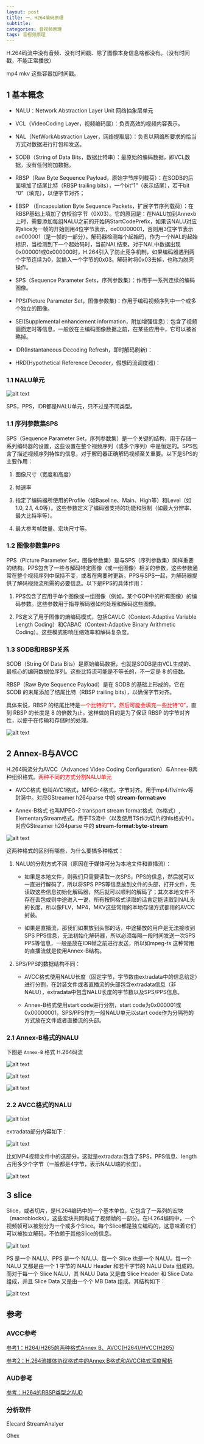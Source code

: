 ```yaml
---
layout: post
title: 一、H264编码原理
subtitle: 
categories: 音视频原理
tags: 音视频原理
---
```


H.264码流中没有音频、没有时间戳、除了图像本身信息啥都没有。（没有时间戳，不能正常播放）

mp4 mkv 这些容器加时间戳。

## 1 基本概念

- NALU：Network Abstraction Layer Unit 网络抽象层单元

- VCL（VideoCoding Layer，视频编码层）：负责高效的视频内容表示。

- NAL（NetWorkAbstraction Layer，网络提取层）：负责以网络所要求的恰当方式对数据进行打包和发送。

- SODB（String of Data Bits，数据比特串）：最原始的编码数据，即VCL数据，没有任何附加数据。

- RBSP（Raw Byte Sequence Payload，原始字节序列载荷）：在SODB的后面填加了结尾比特（RBSP trailing bits），一个bit“1”（表示结尾），若干bit “0”（填充），以便字节对齐；

- EBSP （Encapsulation Byte Sequence Packets，扩展字节序列载荷）：在RBSP基础上填加了仿校验字节（0X03）。它的原因是：在NALU加到Annexb上时，需要添加每组NALU之前的开始码StartCodePrefix，如果该NALU对应的slice为一帧的开始则用4位字节表示，ox00000001，否则用3位字节表示ox000001（是一帧的一部分）。解码器检测每个起始码，作为一个NAL的起始标识，当检测到下一个起始码时，当前NAL结束。对于NAL中数据出现0x000001或0x000000时，H.264引入了防止竞争机制，如果编码器遇到两个字节连续为0，就插入一个字节的0x03。解码时将0x03去掉，也称为脱壳操作。

- SPS（Sequence Parameter Sets，序列参数集）：作用于一系列连续的编码图像。

- PPS(Picture Parameter Set，图像参数集)：作用于编码视频序列中一个或多个独立的图像。

- SEI(Supplemental enhancement information，附加增强信息)：包含了视频画面定时等信息，一般放在主编码图像数据之前，在某些应用中，它可以被省略掉。

- IDR(Instantaneous Decoding Refresh，即时解码刷新)：

- HRD(Hypothetical Reference Decoder，假想码流调度器)：

### 1.1 NALU单元

![alt text](/assets/Video/H264编码原理/image/image-7.png)

SPS，PPS，IDR都是NALU单元，只不过是不同类型。

### 1.1 序列参数集SPS

SPS（Sequence Parameter Set，序列参数集）是一个关键的结构，用于存储一系列编码器的设置，这些设置在整个视频序列（或多个序列）中是恒定的。SPS包含了描述视频序列特性的信息，对于解码器正确解码视频至关重要。以下是SPS的主要作用：

1. 图像尺寸（宽度和高度）

2. 帧速率 

3. 指定了编码器所使用的Profile（如Baseline、Main、High等）和Level（如1.0, 2.1, 4.0等）。这些参数定义了编码器支持的功能和限制（如最大分辨率、最大比特率等）。

4. 最大参考帧数量、宏块尺寸等。

### 1.2 图像参数集PPS

PPS（Picture Parameter Set，图像参数集）是与SPS（序列参数集）同样重要的结构。PPS包含了一些与解码特定图像（或一组图像）相关的参数，这些参数通常在整个视频序列中保持不变，或者在需要时更新。PPS与SPS一起，为解码器提供了解码视频流所需的必要信息。以下是PPS的具体作用：

1. PPS包含了应用于单个图像或一组图像（例如，某个GOP中的所有图像）的编码参数。这些参数用于指导解码器如何处理和解码这些图像。

2. PS定义了用于图像的熵编码模式，包括CAVLC（Context-Adaptive Variable Length Coding）和CABAC（Context-Adaptive Binary Arithmetic Coding）。这些模式影响压缩效率和解码复杂度。

### 1.3 SODB和RBSP关系

SODB（String Of Data Bits）是原始编码数据，也就是SODB是由VCL生成的、最核心的编码数据位序列。这些比特流可能是不等长的，不一定是 8 的倍数。

 RBSP（Raw Byte Sequence Payload）是在 SODB 的基础上形成的，它在 SODB 的末尾添加了结尾比特（RBSP trailing bits），以确保字节对齐。

具体来说，RBSP 的结尾比特是<font color='red'>一个比特的“1”，然后可能会填充一些比特“0”，</font>直到 RBSP 的长度是 8 的倍数为止。这样做的目的是为了保证 RBSP 的字节对齐性，以便于在传输和存储时的处理。

![alt text](/assets/Video/H264编码原理/image/image-1.png)

## 2 Annex-B与AVCC

H.264码流分为AVCC（Advanced Video Coding Configuration）与Annex-B两种组织格式。<font color='red'>两种不同的方式分割NALU单元</font>

- AVCC格式 也叫AVC1格式，MPEG-4格式，字节对齐。用于mp4/flv/mkv等封装中。对应GStreamer h264parse 中的 **stream-format:avc**

- Annex-B格式 也叫MPEG-2 transport stream format格式（ts格式）, ElementaryStream格式。用于TS流中（以及使用TS作为切片的hls格式中）。对应GStreamer h264parse 中的 **stream-format:byte-stream**


![alt text](/assets/Video/H264编码原理/image/h264parse.png)

这两种格式的区别有哪些，为什么要搞多种格式： 

1. NALU的分割方式不同（原因在于媒体可分为本地文件和直播流）：

   - 如果是本地文件，则我们只需要读取一次SPS，PPS的信息，然后就可以一直进行解码了，所以将SPS PPS等信息放到文件的头部，打开文件，先读取这些信息初始化解码器，然后就可以顺利的解码了；其次本地文件不存在丢包或则中途进入一说，所有按照格式读取的话肯定能读取到NAL头的长度，所以像FLV，MP4，MKV这些常用的本地存储方式都用的AVCC封装。

   - 如果是直播流，那我们如果放到头部的话，中途播放的用户是无法接收到SPS PPS信息，无法初始化解码器，所以必须每隔一段时间发送一次SPS PPS等信息，一般是放在IDR帧之前进行发送，所以如mpeg-ts 这种常用的直播流就是使用Annex-B结构。

2. SPS/PPS的数据结构不同：

   - AVCC格式使用NALU长度（固定字节，字节数由extradata中的信息给定）进行分割，在封装文件或者直播流的头部包含extradata信息（非NALU），extradata中包含NALU长度的字节数以及SPS/PPS信息。

   - Annex-B格式使用start code进行分割，start code为0x000001或0x00000001，SPS/PPS作为一般NALU单元以start code作为分隔符的方式放在文件或者直播流的头部。

### 2.1 Annex-B格式的NALU

下图是 `Annex-B` 格式 H.264码流

![alt text](/assets/Video/H264编码原理/image/NALU图解.png)


![alt text](/assets/Video/H264编码原理/image/image-2.png)


![alt text](/assets/Video/H264编码原理/image/image-3.png)


### 2.2 AVCC格式的NALU

![alt text](/assets/Video/H264编码原理/image/image-4.png)

extradata部分内容如下：

![alt text](/assets/Video/H264编码原理/image/image-5.png)

比如MP4视频文件中的这部分，这就是extradata:包含了SPS，PPS信息、length占用多少个字节（一般都是4字节，表示NALU端的长度）。

![alt text](/assets/Video/H264编码原理/image/image-6.png)


## 3 slice

Slice，或者切片，是H.264编码中的一个基本单位，它包含了一系列的宏块（macroblocks），这些宏块共同构成了视频帧的一部分。在H.264编码中，一个视频帧可以被划分为一个或多个Slice。每个Slice都是独立编码的，这意味着它们可以被独立解码，不依赖于其他Slice的信息。

![alt text](/assets/Video/H264编码原理/image/image-8.png)

PS 是一个 NALU、PPS 是一个 NALU、每一个 Slice 也是一个 NALU。每一个 NALU 又都是由一个 1 字节的 NALU Header 和若干字节的 NALU Data 组成的。而对于每一个 Slice NALU，其 NALU Data 又是由 Slice Header 和 Slice Data 组成，并且 Slice Data 又是由一个个 MB Data 组成。其结构如下：

![alt text](/assets/Video/H264编码原理/image/image-9.png)

## 参考

### AVCC参考

[参考1：H264/H265的两种格式Annex B、AVCC(H264)/HVCC(H265)](https://blog.csdn.net/weixin_43147845/article/details/137011573)

[参考2：H.264流媒体协议格式中的Annex B格式和AVCC格式深度解析](https://cloud.tencent.com/developer/article/2320128)

### AUD参考

[参考：H264的RBSP类型之AUD](https://blog.51cto.com/u_13316945/5831964)

### 分析软件

Elecard StreamAnalyer

Ghex